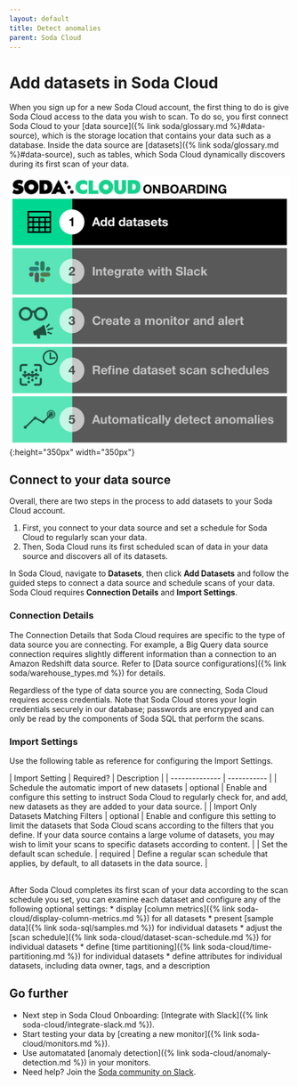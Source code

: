 ```yaml
---
layout: default
title: Detect anomalies
parent: Soda Cloud
---
```


# Add datasets in Soda Cloud

When you sign up for a new Soda Cloud account, the first thing to do is give Soda Cloud access to the data you wish to scan. To do so, you first connect Soda Cloud to your [data source]({% link soda/glossary.md %}#data-source), which is the storage location that contains your data such as a database. Inside the data source are [datasets]({% link soda/glossary.md %}#data-source), such as tables, which Soda Cloud dynamically discovers during its first scan of your data.

![onboarding-add-datasets](/assets/images/onboarding-add-datasets.png){:height="350px" width="350px"}


## Connect to your data source

Overall, there are two steps in the process to add datasets to your Soda Cloud account. 

1. First, you connect to your data source and set a schedule for Soda Cloud to regularly scan your data. 
2. Then, Soda Cloud runs its first scheduled scan of data in your data source and discovers all of its datasets.  

In Soda Cloud, navigate to **Datasets**, then click **Add Datasets** and follow the guided steps to connect a data source and schedule scans of your data. Soda Cloud requires **Connection Details** and **Import Settings**.

### Connection Details

The Connection Details that Soda Cloud requires are specific to the type of data source you are connecting. For example, a Big Query data source connection requires slightly different information than a connection to an Amazon Redshift data source. Refer to [Data source configurations]({% link soda/warehouse_types.md %}) for details.

Regardless of the type of data source you are connecting, Soda Cloud requires access credentials. Note that Soda Cloud stores your login credentials securely in our database; passwords are encrypyed and can only be read by the components of Soda SQL that perform the scans.

### Import Settings

Use the following table as reference for configuring the Import Settings.

| Import Setting | Required? | Description |
| -------------- | ----------- |
| Schedule the automatic import of new datasets | optional | Enable and configure this setting to instruct Soda Cloud to regularly check for, and add, new datasets as they are added to your data source. | 
| Import Only Datasets Matching Filters | optional | Enable and configure this setting to limit the datasets that Soda Cloud scans according to the filters that you define. If your data source contains a large volume of datasets, you may wish to limit your scans to specific datasets according to content. |
| Set the default scan schedule. | required | Define a regular scan schedule that applies, by default, to all datasets in the data source. | 

<br />
After Soda Cloud completes its first scan of your data according to the scan schedule you set, you can examine each dataset and configure any of the following optional settings:
* display [column metrics]({% link soda-cloud/display-column-metrics.md %}) for all datasets
* present [sample data]({% link soda-sql/samples.md %}) for individual datasets
* adjust the [scan schedule]({% link soda-cloud/dataset-scan-schedule.md %}) for individual datasets
* define [time partitioning]({% link soda-cloud/time-partitioning.md %}) for individual datasets
* define attributes for individual datasets, including data owner, tags, and a description

## Go further

* Next step in Soda Cloud Onboarding: [Integrate with Slack]({% link soda-cloud/integrate-slack.md %}).
* Start testing your data by [creating a new monitor]({% link soda-cloud/monitors.md %}).
* Use automatated [anomaly detection]({% link soda-cloud/anomaly-detection.md %}) in your monitors.
* Need help? Join the <a href="http://community.soda.io/slack" target="_blank"> Soda community on Slack</a>.